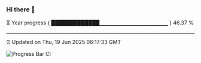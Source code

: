 ### Hi there 👋

⏳ Year progress { █████████████▁▁▁▁▁▁▁▁▁▁▁▁▁▁▁▁▁ } 46.37 %

---

⏰ Updated on Thu, 19 Jun 2025 06:17:33 GMT

![Progress Bar CI](https://github.com/Shyam-Makwana/GitHub-Actions-Demo/workflows/Progress%20Bar%20CI/badge.svg)
